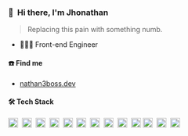 ### 👋 &nbsp;Hi there, I'm Jhonathan

> Replacing this pain with something numb.

- 🧑🏻‍💻 Front-end Engineer

#### ☎️ Find me

- [nathan3boss.dev](https://nathan3boss.dev/en)


#### 🛠 Tech Stack

<code><img height="20" src="https://api.iconify.design/logos-typescript-icon.svg"></code>&nbsp;
<code><img height="20" src="https://api.iconify.design/logos-vitejs.svg"></code>&nbsp;
<code><img height="20" src="https://api.iconify.design/logos:graphql.svg"></code>&nbsp;
<code><img height="20" src="https://api.iconify.design/logos:nuxt-icon.svg"></code>&nbsp;
<code><img height="20" src="https://api.iconify.design/logos:stenciljs-icon.svg"></code>&nbsp;
<code><img height="20" src="https://api.iconify.design/logos-nestjs.svg"></code>&nbsp;
<code><img height="20" src="https://api.iconify.design/logos-vitest.svg"></code>&nbsp;
<code><img height="20" src="https://api.iconify.design/logos-pnpm.svg"></code>&nbsp;
<code><img height="20" src="https://api.iconify.design/logos-aws.svg"></code>&nbsp;
<code><img height="20" src="https://api.iconify.design/logos-nodejs-icon.svg"></code>
<code><img height="20" src="https://api.iconify.design/logos-react.svg"></code>&nbsp;
<code><img height="20" src="https://api.iconify.design/logos-postgresql.svg"></code>&nbsp;
<code><img height="20" src="https://api.iconify.design/logos-mongodb-icon.svg"></code>&nbsp;
